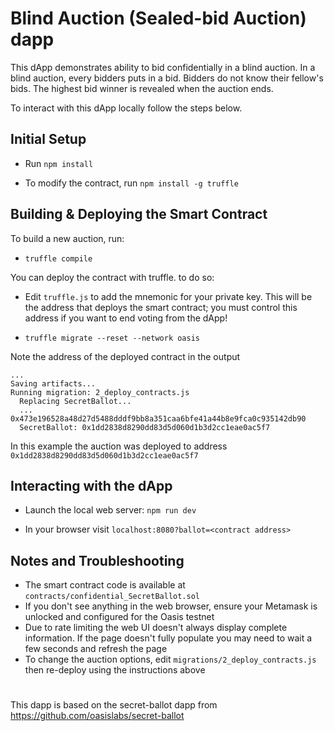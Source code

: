 # Blind Auction (Sealed-bid Auction) dapp

This dApp demonstrates ability to bid confidentially in a blind auction.  In a blind auction, every bidders puts in a bid.  Bidders do not know their fellow's bids.  The highest bid winner is revealed when the auction ends.

To interact with this dApp locally follow the steps below.

## Initial Setup

* Run `npm install`

* To modify the contract, run `npm install -g truffle`

## Building & Deploying the Smart Contract
To build a new auction, run:

* `truffle compile`

You can deploy the contract with truffle. to do so:

* Edit `truffle.js` to add the mnemonic for your private key. This will be the address that deploys the smart contract;
you must control this address if you want to end voting from the dApp!

* `truffle migrate --reset --network oasis`

Note the address of the deployed contract in the output
```
...
Saving artifacts...
Running migration: 2_deploy_contracts.js
  Replacing SecretBallot...
  ... 0x473e196528a48d27d5488dddf9bb8a351caa6bfe41a44b8e9fca0c935142db90
  SecretBallot: 0x1dd2838d8290dd83d5d060d1b3d2cc1eae0ac5f7
```

In this example the auction was deployed to address `0x1dd2838d8290dd83d5d060d1b3d2cc1eae0ac5f7`

## Interacting with the dApp

* Launch the local web server: `npm run dev`

* In your browser visit `localhost:8080?ballot=<contract address>`

## Notes and Troubleshooting
* The smart contract code is available at `contracts/confidential_SecretBallot.sol`
* If you don't see anything in the web browser, ensure your Metamask is unlocked and configured for the Oasis testnet
* Due to rate limiting the web UI doesn't always display complete information. If the page doesn't fully populate you may
need to wait a few seconds and refresh the page
* To change the auction options, edit `migrations/2_deploy_contracts.js` then re-deploy using the instructions above

# 
This dapp is based on the secret-ballot dapp from https://github.com/oasislabs/secret-ballot